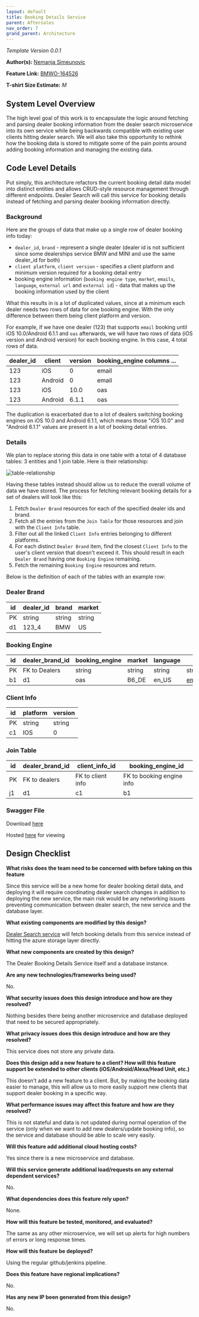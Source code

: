```yaml
---
layout: default
title: Booking Details Service
parent: Aftersales
nav_order: 7
grand_parent: Architecture
---
```


_Template Version 0.0.1_

**Author(s):** [Nemanja Simeunovic](mailto:Nemanja.Simeunovic@partner.bmwgroup.com)

**Feature Link:** [BMWO-164526](https://suus0002.w10:8080/browse/BMWO-164526)

**T-shirt Size Estimate:** _M_

## System Level Overview

The high level goal of this work is to encapsulate the logic around fetching and parsing dealer booking information from the dealer search microservice into its own service while being backwards compatible with existing user clients hitting dealer search. We will also take this opportunity to rethink how the booking data is stored to mitigate some of the pain points around adding booking information and managing the existing data.

## Code Level Details

Put simply, this architecture refactors the current booking detail data model into distinct entities and allows CRUD-style resource management through different endpoints. Dealer Search will call this service for booking details instead of fetching and parsing dealer booking information directly.

### Background

Here are the groups of data that make up a single row of dealer booking info today:

- `dealer_id`, `brand` - represent a single dealer (dealer id is not sufficient since some dealerships service BMW and MINI and use the same dealer_id for both)
- `client platform`, `client version` - specifies a client platform and minimum version required for a booking detail entry
- booking engine information (`booking engine type`, `market`, `emails`, `language`, `external url` and `external id`) - data that makes up the booking information used by the client

What this results in is a lot of duplicated values, since at a minimum each dealer needs two rows of data for one booking engine. With the only difference between them being client platform and version.

For example, if we have one dealer (123) that supports `email` booking until iOS 10.0/Android 6.1.1 and `oas` afterwards, we will have two rows of data (iOS version and Android version) for each booking engine. In this case, 4 total rows of data.

| dealer_id | client  | version | booking_engine columns ... |
| --------- | ------- | ------- | -------------------------- |
| 123       | iOS     | 0       | email                      |
| 123       | Android | 0       | email                      |
| 123       | iOS     | 10.0    | oas                        |
| 123       | Android | 6.1.1   | oas                        |

The duplication is exacerbated due to a lot of dealers switching booking engines on iOS 10.0 and Android 6.1.1, which means those "iOS 10.0" and "Android 6.1.1" values are present in a lot of booking detail entries.

### Details

We plan to replace storing this data in one table with a total of 4 database tables: 3 entities and 1 join table. Here is their relationship:

![table-relationship](../../img/table-relationship.png)

Having these tables instead should allow us to reduce the overall volume of data we have stored. The process for fetching relevant booking details for a set of dealers will look like this:

1. Fetch `Dealer Brand` resources for each of the specified dealer ids and brand.
1. Fetch all the entries from the `Join Table` for those resources and join with the `Client Info` table.
1. Filter out all the linked `Client Info` entries belonging to different platforms.
1. For each distinct `Dealer Brand` item, find the closest `Client Info` to the user's client version that doesn't exceed it. This should result in each `Dealer Brand` having one `Booking Engine` remaining.
1. Fetch the remaining `Booking Engine` resources and return.

Below is the definition of each of the tables with an example row:

### Dealer Brand

| id  | dealer_id | brand  | market |
| --- | --------- | ------ | ------ |
| PK  | string    | string | string |
| d1  | 123_4     | BMW    | US     |

### Booking Engine

| id  | dealer_brand_id | booking_engine | market | language | emails                             | url                                  | external_id |
| --- | --------------- | -------------- | ------ | -------- | ---------------------------------- | ------------------------------------ | ----------- |
| PK  | FK to Dealers   | string         | string | string   | string                             | string                               | string      |
| b1  | d1              | oas            | B6_DE  | en_US    | email@domain.com;email2@domain.com | https://www.morenomotors.net/booking | 123         |

### Client Info

| id  | platform | version |
| --- | -------- | ------- |
| PK  | string   | string  |
| c1  | IOS      | 0       |

### Join Table

| id  | dealer_brand_id | client_info_id    | booking_engine_id         |
| --- | --------------- | ----------------- | ------------------------- |
| PK  | FK to dealers   | FK to client info | FK to booking engine info |
| j1  | d1              | c1                | b1                        |

### Swagger File

Download [here](https://suus0001.w10:8090/download/attachments/189957482/booking-details-svc-swagger.yml?version=1&modificationDate=1573663431341&api=v2)

Hosted [here](https://suus0001.w10:8090/display/~simeunovic/Booking+Details+Service+Draft+API+Proposal) for viewing

## Design Checklist

**What risks does the team need to be concerned with before taking on this feature**

[comment]: <> (Enumerate any risks that might affect completion of this feature. How does this affect the estimate. E.g. unknown or incomplete dependencies, preview software,etc.)

Since this service will be a new home for dealer booking detail data, and deploying it will require coordinating dealer search changes in addition to deploying the new service, the main risk would be any networking issues preventing communication between dealer search, the new service and the database layer.

**What existing components are modified by this design?**

[comment]: <> (Enumerate/link to all components this solution will impact. Will this require a code refactor to avoid piling up technical debt on top of an already fragile system?)

[Dealer Search service](https://code.connected.bmw/after-sales/dealer-search-service) will fetch booking details from this service instead of hitting the azure storage layer directly.

**What new components are created by this design?**

[comment]: <> (Enumerate/link to all components this solution will impact.)

The Dealer Booking Details Service itself and a database instance.

**Are any new technologies/frameworks being used?**

[comment]: <> (Are they approved for production use under the Tech Radar? Are there Open Source libraries being used? Do they meet our Open Source Policy?)

No.

**What security issues does this design introduce and how are they resolved?**

[comment]: <> (Discuss security issues here. Has Carve reviewed this design? Is there a threat model?)

Nothing besides there being another microservice and database deployed that need to be secured appropriately.

**What privacy issues does this design introduce and how are they resolved?**

[comment]: <> (Discuss how privacy is protected here. Has the privacy assessment questionnaire been answered? Link to it here.)

This service does not store any private data.

**Does this design add a new feature to a client? How will this feature support be extended to other clients (iOS/Android/Alexa/Head Unit, etc.)**

[comment]: <> (Hint: This means are you thinking cloud first?)

This doesn't add a new feature to a client. But, by making the booking data easier to manage, this will allow us to more easily support new clients that support dealer booking in a specific way.

**What performance issues may affect this feature and how are they resolved?**

[comment]: <> (Is this feature stateful? Can it scale horizontally? What happens on the client if you have a broken or failed connection?)

This is not stateful and data is not updated during normal operation of the service (only when we want to add new dealers/update booking info), so the service and database should be able to scale very easily.

**Will this feature add additional cloud hosting costs?**

[comment]: <> (Projections on costs and how they will be managed should be described here)

Yes since there is a new microservice and database.

**Will this service generate additional load/requests on any external dependent services?**

[comment]: <> (Do we have interface contracts in place, has the service been informed of the upcoming new load, will this add additional costs?)

No.

**What dependencies does this feature rely upon?**

[comment]: <> (Does this require a service from another US-2 team? Are there FG or EE deliverables this feature relies on? Are there agreements in place? Are there 3rd party systems we are using? If so, are there IFC in place? What does the network traffic structure looks like? How will the peak traffic be simulated for load run? does it cost or have rate limits and how will be minimize the impact?)

None.

**How will this feature be tested, monitored, and evaluated?**

[comment]: <> (What analytics will be collected? What logs are generated?)

The same as any other microservice, we will set up alerts for high numbers of errors or long response times.

**How will this feature be deployed?**

[comment]: <> (What feature toggles will be added? What criteria will trigger them?)

Using the regular github/jenkins pipeline.

**Does this feature have regional implications?**

[comment]: <> (How will this work and what needs to be done to support all regions [EMEA, USA, China, Korea, Japan, etc.])

No.

**Has any new IP been generated from this design?**

[comment]: <> (Should we consider a patent application?)

No.
